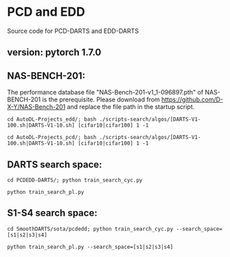 # PCD and EDD
Source code for PCD-DARTS and EDD-DARTS

## version: pytorch 1.7.0

## NAS-BENCH-201:  
The performance database file "NAS-Bench-201-v1_1-096897.pth" of NAS-BENCH-201 is the prerequisite.
Please download from https://github.com/D-X-Y/NAS-Bench-201 and replace the file path in the startup script.

`
cd AutoDL-Projects_edd/;
bash ./scripts-search/algos/[DARTS-V1-100.sh|DARTS-V1-10.sh] [cifar10|cifar100] 1 -1
`

`
cd AutoDL-Projects_pcd/;
bash ./scripts-search/algos/[DARTS-V1-100.sh|DARTS-V1-10.sh] [cifar10|cifar100] 1 -1
`

## DARTS search space:  
`
cd PCDEDD-DARTS/;
python train_search_cyc.py
`

`
python train_search_pl.py
`

## S1-S4 search space:  
`
cd SmoothDARTS/sota/pcdedd;
python train_search_cyc.py --search_space=[s1|s2|s3|s4]
`

`
python train_search_pl.py --search_space=[s1|s2|s3|s4] 
`
